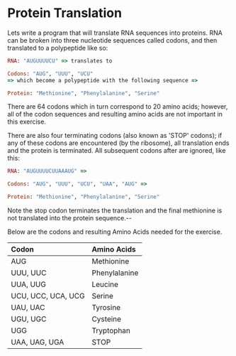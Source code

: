 # Protein Translation
Lets write a program that will translate RNA sequences into proteins. RNA can be broken into three nucleotide sequences called codons, and then translated to a polypeptide like so:

```ruby
RNA: "AUGUUUUCU" => translates to

Codons: "AUG", "UUU", "UCU"
=> which become a polypeptide with the following sequence =>

Protein: "Methionine", "Phenylalanine", "Serine"
```

There are 64 codons which in turn correspond to 20 amino acids; however, all of the codon sequences and resulting amino acids are not important in this exercise.

There are also four terminating codons (also known as 'STOP' codons); if any of these codons are encountered (by the ribosome), all translation ends and the protein is terminated. All subsequent codons after are ignored, like this:

```ruby
RNA: "AUGUUUUCUUAAAUG" =>

Codons: "AUG", "UUU", "UCU", "UAA", "AUG" =>

Protein: "Methionine", "Phenylalanine", "Serine"
```

Note the stop codon terminates the translation and the final methionine is not translated into the protein sequence.--

Below are the codons and resulting Amino Acids needed for the exercise.

| Codon	| Amino Acids |
|:------|:------------|
|AUG|	Methionine|
|UUU, UUC|	Phenylalanine
|UUA, UUG	|Leucine
|UCU, UCC, UCA, UCG	|Serine
|UAU, UAC	|Tyrosine
|UGU, UGC	|Cysteine
|UGG	|Tryptophan
|UAA, UAG, UGA	|STOP

